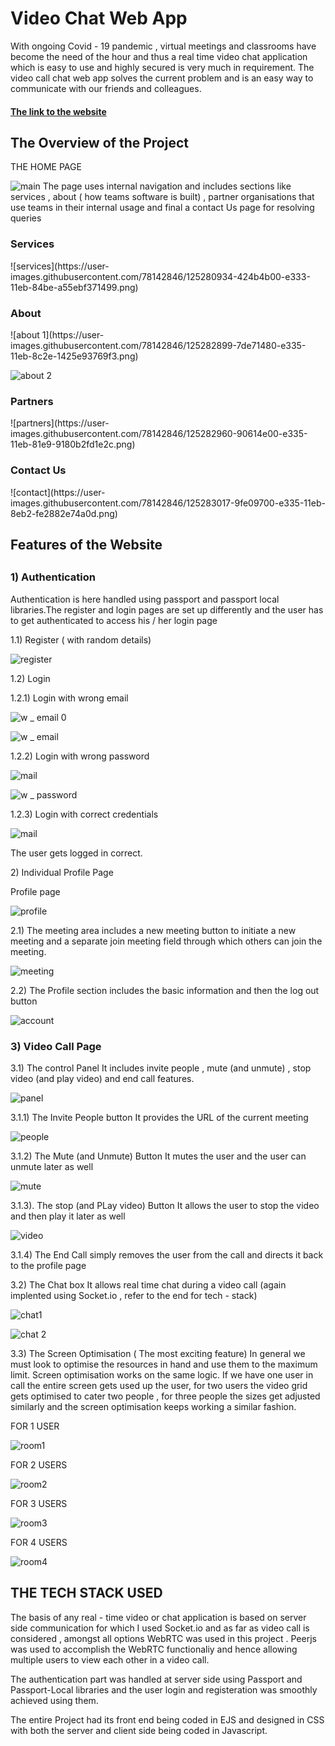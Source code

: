 <h1> Video Chat Web App </h1>

With ongoing Covid - 19 pandemic , virtual meetings and classrooms have become the need of the hour and thus a real time video chat application which is easy to use and highly secured is very much in requirement.
The video call chat web app solves the current problem and is an easy way to communicate with our friends and colleagues.

 #### [The link to the website](https://safe-brook-85135.herokuapp.com/)

<h2>The Overview of the Project </h2>

THE HOME PAGE

![main](https://user-images.githubusercontent.com/78142846/125280701-fe584600-e332-11eb-875f-5b092f245a9b.png)
The page uses internal navigation and includes sections like services , about ( how teams software is built) , partner organisations that use teams in their internal usage and final a contact Us page for resolving queries

<h3>Services </h3>
![services](https://user-images.githubusercontent.com/78142846/125280934-424b4b00-e333-11eb-84be-a55ebf371499.png)

<h3>About </h3>
 ![about 1](https://user-images.githubusercontent.com/78142846/125282899-7de71480-e335-11eb-8c2e-1425e93769f3.png)

 ![about 2](https://user-images.githubusercontent.com/78142846/125282919-83445f00-e335-11eb-851e-5d7398cbb2eb.png)

<h3>Partners </h3>
![partners](https://user-images.githubusercontent.com/78142846/125282960-90614e00-e335-11eb-81e9-9180b2fd1e2c.png)

<h3>Contact Us </h3>
 ![contact](https://user-images.githubusercontent.com/78142846/125283017-9fe09700-e335-11eb-8eb2-fe2882e74a0d.png)

<h2>Features of the Website<h2>

 <h3>1) Authentication</h3>
Authentication is here handled using passport and passport local libraries.The register and login pages are set up differently and the user has to get authenticated to access his / her login page

  1.1) Register ( with random details)
     
  ![register](https://user-images.githubusercontent.com/78142846/125283471-154c6780-e336-11eb-918c-56ecdf694766.png)
       
  1.2) Login 
      
   1.2.1) Login with wrong email
      
   ![w _ email 0](https://user-images.githubusercontent.com/78142846/125283724-4f1d6e00-e336-11eb-9638-0aae817f7d7c.png)
             
   ![w _ email](https://user-images.githubusercontent.com/78142846/125283839-69efe280-e336-11eb-86d9-762be492c384.png)

             
   1.2.2) Login with wrong password
             
   ![mail](https://user-images.githubusercontent.com/78142846/125284212-cfdc6a00-e336-11eb-974d-ed99c17676f8.png)
             
   ![w _ password](https://user-images.githubusercontent.com/78142846/125284234-d66ae180-e336-11eb-82c8-8775a6a96901.png)
             
   1.2.3) Login with correct credentials
      
   ![mail](https://user-images.githubusercontent.com/78142846/125284301-eaaede80-e336-11eb-95d3-76b1dfbae4f8.png)
             
   The user gets logged in correct.
             

</h3>2) Individual Profile Page </h3>

   Profile page 
   
   ![profile](https://user-images.githubusercontent.com/78142846/125284547-32356a80-e337-11eb-919d-5ce0a5a04012.png)
   
   2.1) The meeting area includes a new meeting button to initiate a new meeting and a separate join meeting field through which others can join the meeting.
      
   ![meeting](https://user-images.githubusercontent.com/78142846/125284779-86d8e580-e337-11eb-880e-70bcc26b339e.png)
      
   2.2) The Profile section includes the basic information and then the log out button
       
   ![account](https://user-images.githubusercontent.com/78142846/125284984-bdaefb80-e337-11eb-8a64-848605260663.png)
       
<h3> 3) Video Call Page </h3>
 
   3.1) The control Panel
   It includes invite people , mute (and unmute) , stop video (and play video) and end call features.
      
   ![panel](https://user-images.githubusercontent.com/78142846/125285164-fea71000-e337-11eb-9c5d-958da48ad216.png)
         
   3.1.1)  The Invite People button
   It provides the URL of the current meeting
                 
   ![people](https://user-images.githubusercontent.com/78142846/125285513-5ba2c600-e338-11eb-8f7c-d997c2a1d1ac.png)

                 
   3.1.2)  The Mute (and Unmute) Button
    It mutes the user and the user can unmute later as well
                 
   ![mute](https://user-images.githubusercontent.com/78142846/125285613-7412e080-e338-11eb-87b8-1cdac94b3e76.png)
                 
   3.1.3). The stop (and PLay video) Button
    It allows the user to stop the video and then play it later as well
                 
   ![video](https://user-images.githubusercontent.com/78142846/125287145-331bcb80-e33a-11eb-91a1-48c666cd1cdc.png)
                 
   3.1.4) The End Call simply removes the user from the call and directs it back to the profile page

  3.2) The Chat box
  It allows real time chat during a video call (again implented using Socket.io , refer to the end for tech - stack)
         
   ![chat1](https://user-images.githubusercontent.com/78142846/125287421-842bbf80-e33a-11eb-9d14-1449a811e6e8.png)
         
   ![chat 2](https://user-images.githubusercontent.com/78142846/125287440-8a21a080-e33a-11eb-9a84-0370ac23be79.png)
         
   3.3) The Screen Optimisation ( The most exciting feature)
        In general we must look to optimise the resources in hand and use them to the maximum limit. Screen optimisation works on the same logic. If we have one
        user in call the entire screen gets used up the user, for two users the video grid gets optimised to cater two people , for three people the sizes get 
        adjusted similarly and the screen optimisation keeps working a similar fashion.
         
   FOR 1 USER
         
   ![room1](https://user-images.githubusercontent.com/78142846/125287931-2b105b80-e33b-11eb-81ff-a8d5f8a80f03.png)
         
   FOR 2 USERS
         
   ![room2](https://user-images.githubusercontent.com/78142846/125287947-32376980-e33b-11eb-9fe8-965df1019d31.png)
         
   FOR 3 USERS
         
   ![room3](https://user-images.githubusercontent.com/78142846/125287975-3b283b00-e33b-11eb-88e7-9983e86aa956.png)
         
   FOR 4 USERS
         
   ![room4](https://user-images.githubusercontent.com/78142846/125288001-43807600-e33b-11eb-99b8-f80013215609.png)
         
         
 
   <h2>THE TECH STACK USED</h2>
      
   The basis of any real - time video or chat application is based on server side communication for which I used Socket.io and as far as video call is 
   considered , amongst all options WebRTC was used in this project .
   Peerjs was used to accomplish the WebRTC functionaliy and hence allowing multiple users to view each other in a video call.
      
   The authentication part was handled at server side using Passport and Passport-Local libraries and the user login and registeration was smoothly achieved 
   using them.
      
   The entire Project had its front end being coded in EJS and designed in CSS with both the server and client side being coded in Javascript.
   
 
 






         


        

       



     
     
